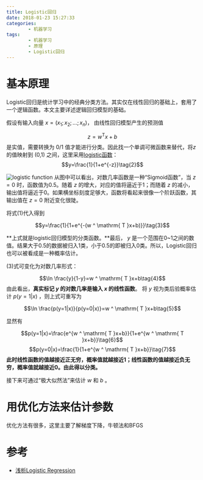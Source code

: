 ```yaml
---
title: Logistic回归
date: 2018-01-23 15:27:33
categories: 
		- 机器学习
tags:  
		- 机器学习
		- 原理
		- Logistic回归
---
```

# 基本原理
Logistic回归是统计学习中的经典分类方法。其实仅在线性回归的基础上，套用了一个逻辑函数。本文主要详述逻辑回归模型的基础。

假设有输入向量 $x=(x_1;x_2;...;x_n)$， 由线性回归模型产生的预测值 

$$z=w ^ \mathrm{ T }x+b\tag{1}$$ 是实值，需要转换为 0/1 值才能进行分类。因此找一个单调可微函数来替代，将$z$ 的值映射到 (0,1) 之间，这里采用[logistic函数](https://en.wikipedia.org/wiki/Logistic_function)：
$$y=\frac{1}{1+e^{-z}}\tag{2}$$

<!-- more -->

![logistic function](https://upload.wikimedia.org/wikipedia/commons/thumb/8/88/Logistic-curve.svg/1200px-Logistic-curve.svg.png)
从图中可以看出，对数几率函数是一种“Sigmoid函数”，当 $z=0$ 时，函数值为0.5。随着 $z$ 的增大，对应的值将逼近于1；而随着 $z$ 的减小，输出值将逼近于0。如果横坐标刻度足够大，函数将看起来很像一个阶跃函数，其输出值在 $z=0$ 附近变化很陡。

将式(1)代入得到             

$$y=\frac{1}{1+e^{-(w ^ \mathrm{ T }x+b)}}\tag{3}$$ 

**上式就是logistic回归模型的分类函数。**最后， $y$ 是一个范围在0~1之间的数值。结果大于0.5的数据被归入1类，小于0.5的即被归入0类。所以，Logistic回归也可以被看成是一种概率估计。

(3)式可变化为对数几率形式：

$$\ln \frac{y}{1-y}=w ^ \mathrm{ T }x+b\tag{4}$$
由此看出，**真实标记 $y$ 的对数几率是输入 $x$ 的线性函数**。
将 $y$ 视为类后验概率估计 $p(y=1|x)$ ，则上式可重写为

$$\ln \frac{p(y=1|x)}{p(y=0|x)}=w ^ \mathrm{ T }x+b\tag{5}$$

显然有

$$p(y=1|x)=\frac{e^{w ^ \mathrm{ T }x+b}}{1+e^{w ^ \mathrm{ T }x+b}}\tag{6}$$
$$p(y=0|x)=\frac{1}{1+e^{w ^ \mathrm{ T }x+b}}\tag{7}$$
**此时线性函数的值越接近正无穷，概率值就越接近1；线性函数的值越接近负无穷，概率值就越接近0。由此得以分类。**

接下来可通过“极大似然法”来估计 $w$ 和 $b$ 。
# 用优化方法来估计参数
优化方法有很多，这里主要了解梯度下降，牛顿法和BFGS

# 参考
- [浅析Logistic Regression](https://chenrudan.github.io/blog/2016/01/09/logisticregression.html)